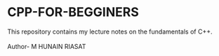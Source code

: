 # CPP-FOR-BEGGINERS
This repository contains my lecture notes on the fundamentals of C++.  
<BR>
Author- M HUNAIN RIASAT
